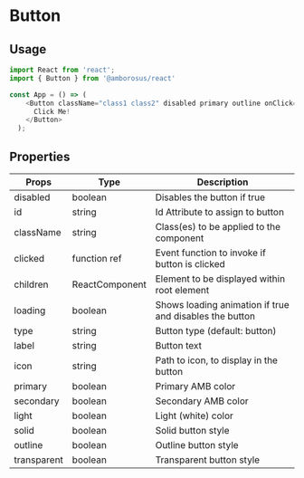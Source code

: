 # Button

## Usage

```javascript
import React from 'react';
import { Button } from '@amborosus/react'

const App = () => (
    <Button className="class1 class2" disabled primary outline onClick={() => console.log('Clicked!')}>
      Click Me!
    </Button>
  );
```

## Properties


| Props        | Type           | Description                                    |
| ------------ | -------------- | ---------------------------------------------- |
| disabled     | boolean        | Disables the button if true                        |
| id           | string         | Id Attribute to assign to button               |
| className    | string         | Class(es) to be applied to the component       |
| clicked      | function ref   | Event function to invoke if button is clicked  |
| children     | ReactComponent | Element to be displayed within root element    |
| loading      | boolean        | Shows loading animation if true and disables the button                 |
| type         | string         | Button type (default: button)                |
| label        | string         | Button text                |
| icon         | string         | Path to icon, to display in the button                 |
| primary      | boolean        | Primary AMB color                            |
| secondary    | boolean        | Secondary AMB color                            |
| light        | boolean        | Light (white) color                            |
| solid        | boolean        | Solid button style          |
| outline      | boolean        | Outline button style          |
| transparent  | boolean        | Transparent button style          |